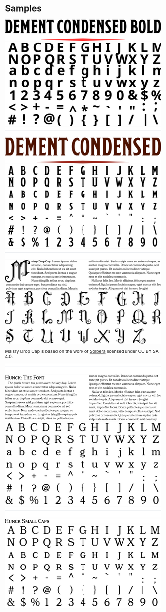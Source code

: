 # Samples

<img src='./images/DementCondensed-Bold.svg' />

<img src='./images/DementCondensed-Bold-glyphs.svg' />

<img src='./images/spacer.svg' />

<img src='./images/DementCondensed-Regular.svg' />

<img src='./images/DementCondensed-Regular-glyphs.svg' />

<img src='./images/spacer.svg' />

<img src='./images/MaisryDC-Regular.svg' />

<img src='./images/MaisryDC-Regular-glyphs.svg' />

Maisry Drop Cap is based on the work of [Solbera](https://www.reddit.com/r/UnearthedArcana/comments/3vpphx/5e_font_package_embeddable_cc_edition/) licensed under CC BY SA 4.0.

<img src='./images/spacer.svg' />

<img src='./images/Hunck-Regular.svg' />

<img src='./images/Hunck-Regular-glyphs.svg' />

<img src='./images/spacer.svg' />

<img src='./images/HunckSC-Regular.svg' />

<img src='./images/HunckSC-Regular-glyphs.svg' />
